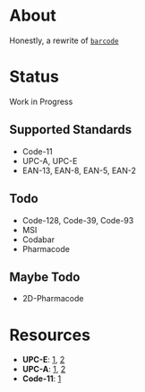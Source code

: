 # About
Honestly, a rewrite of [`barcode`](https://github.com/bunkford/barcode)

# Status
Work in Progress

## Supported Standards
- Code-11
- UPC-A, UPC-E
- EAN-13, EAN-8, EAN-5, EAN-2

## Todo
- Code-128, Code-39, Code-93
- MSI
- Codabar
- Pharmacode

## Maybe Todo
- 2D-Pharmacode


# Resources
- **UPC-E**: [1](https://www.morovia.com/kb/UPCE-Specification-10634.html), [2](https://www.cristallight.com/ibarcoder/help/barcodes/upce.htm)
- **UPC-A**: [1](https://virgool.io/CE-SHAHED-publication/barcode-afff04psd1in), [2](https://en.wikipedia.org/wiki/Universal_Product_Code)
- **Code-11**: [1](https://web.archive.org/web/20070202060711/http://www.barcodeisland.com/code11.phtml)
